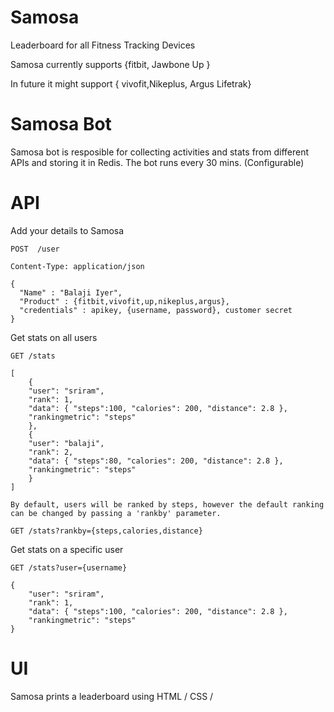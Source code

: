 Samosa
======

Leaderboard for all Fitness Tracking Devices


Samosa currently supports {fitbit, Jawbone Up }

In future it might support { vivofit,Nikeplus, Argus Lifetrak}

Samosa Bot
======

Samosa bot is resposible for collecting activities and stats from different APIs and storing it in Redis. The bot runs every 30 mins. (Configurable)


API
======

Add your details to Samosa
    
    POST  /user
    
    Content-Type: application/json
    
    {
      "Name" : "Balaji Iyer",
      "Product" : {fitbit,vivofit,up,nikeplus,argus},
      "credentials" : apikey, {username, password}, customer secret
    }



Get stats on all users
    
    GET /stats
    
    [
        {
        "user": "sriram",
        "rank": 1,
        "data": { "steps":100, "calories": 200, "distance": 2.8 },
        "rankingmetric": "steps"
        },
        {
        "user": "balaji",
        "rank": 2,
        "data": { "steps":80, "calories": 200, "distance": 2.8 },
        "rankingmetric": "steps"
        }
    ]
    
    By default, users will be ranked by steps, however the default ranking can be changed by passing a 'rankby' parameter.
    
    GET /stats?rankby={steps,calories,distance}

Get stats on a specific user
    
    GET /stats?user={username}
    
    {
        "user": "sriram",
        "rank": 1,
        "data": { "steps":100, "calories": 200, "distance": 2.8 },
        "rankingmetric": "steps"
    }
    
UI
======

Samosa prints a leaderboard using HTML / CSS / 
